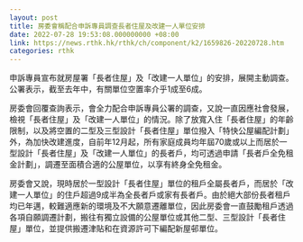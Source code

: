 ```yaml
---
layout: post
title: 房委會稱配合申訴專員調查長者住屋及改建一人單位安排
date: 2022-07-28 19:53:08.000000000 +08:00
link: https://news.rthk.hk/rthk/ch/component/k2/1659826-20220728.htm
categories: rthk
---
```


申訴專員宣布就房屋署「長者住屋」及「改建一人單位」的安排，展開主動調查。公署表示，截至去年中，有關單位空置率介乎1成至6成。

房委會回覆查詢表示，會全力配合申訴專員公署的調查，又說一直因應社會發展，檢視「長者住屋」及「改建一人單位」的情況。除了放寬入住「長者住屋」的年齡限制，以及將空置的二型及三型設計「長者住屋」單位撥入「特快公屋編配計劃」外，為加快改建進度，自前年12月起，所有家庭成員均年屆70歲或以上而居於一型設計「長者住屋」及「改建一人單位」的長者戶，均可透過申請「長者戶全免租金計劃」，調遷至面積合適的公屋單位，以享有終身全免租金。

房委會又說，現時居於一型設計「長者住屋」單位的租戶全屬長者戶，而居於「改建一人單位」的住戶超過9成半為全長者戶或家有長者戶。由於絕大部份長者租戶均已年邁，較難適應新的環境及不大願意遷離單位，因此房委會一直鼓勵租戶透過各項自願調遷計劃，搬往有獨立設備的公屋單位或其他二型、三型設計「長者住屋」單位，並提供搬遷津貼和在資源許可下編配新屋邨單位。
